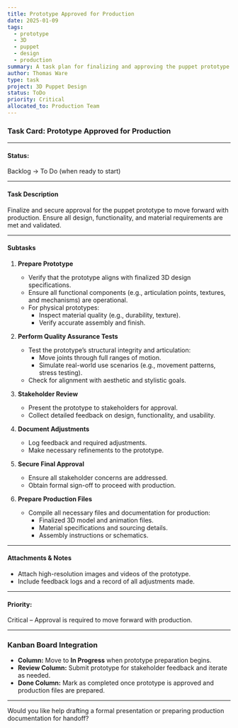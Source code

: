 ```yaml
---
title: Prototype Approved for Production
date: 2025-01-09
tags:
  - prototype
  - 3D
  - puppet
  - design
  - production
summary: A task plan for finalizing and approving the puppet prototype for production, ensuring all design and functionality requirements are validated.
author: Thomas Ware
type: task
project: 3D Puppet Design
status: ToDo
priority: Critical
allocated_to: Production Team
---
```

### **Task Card: Prototype Approved for Production**

---

#### **Status:**

Backlog → To Do (when ready to start)

---

#### **Task Description**

Finalize and secure approval for the puppet prototype to move forward with production. Ensure all design, functionality, and material requirements are met and validated.

---

#### **Subtasks**

1. **Prepare Prototype**
    
    - Verify that the prototype aligns with finalized 3D design specifications.
    - Ensure all functional components (e.g., articulation points, textures, and mechanisms) are operational.
    - For physical prototypes:
        - Inspect material quality (e.g., durability, texture).
        - Verify accurate assembly and finish.
2. **Perform Quality Assurance Tests**
    
    - Test the prototype’s structural integrity and articulation:
        - Move joints through full ranges of motion.
        - Simulate real-world use scenarios (e.g., movement patterns, stress testing).
    - Check for alignment with aesthetic and stylistic goals.
3. **Stakeholder Review**
    
    - Present the prototype to stakeholders for approval.
    - Collect detailed feedback on design, functionality, and usability.
4. **Document Adjustments**
    
    - Log feedback and required adjustments.
    - Make necessary refinements to the prototype.
5. **Secure Final Approval**
    
    - Ensure all stakeholder concerns are addressed.
    - Obtain formal sign-off to proceed with production.
6. **Prepare Production Files**
    
    - Compile all necessary files and documentation for production:
        - Finalized 3D model and animation files.
        - Material specifications and sourcing details.
        - Assembly instructions or schematics.

---

#### **Attachments & Notes**

- Attach high-resolution images and videos of the prototype.
- Include feedback logs and a record of all adjustments made.

---

#### **Priority:**

Critical – Approval is required to move forward with production.

---

### **Kanban Board Integration**

- **Column:** Move to **In Progress** when prototype preparation begins.
- **Review Column:** Submit prototype for stakeholder feedback and iterate as needed.
- **Done Column:** Mark as completed once prototype is approved and production files are prepared.

---

Would you like help drafting a formal presentation or preparing production documentation for handoff?